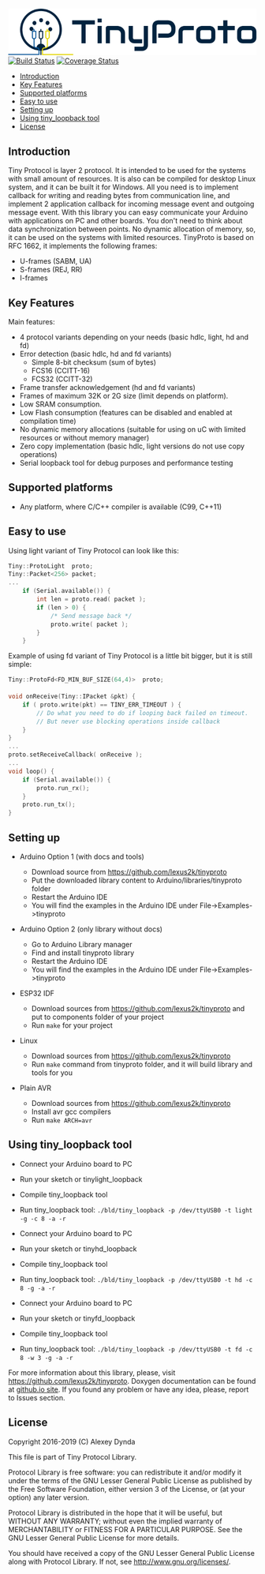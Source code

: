 ![Tiny Protocol](.travis/tinylogo.svg)<br>
[![Build Status](https://travis-ci.org/lexus2k/tinyproto.svg?branch=master)](https://travis-ci.org/lexus2k/tinyproto)
[![Coverage Status](https://coveralls.io/repos/github/lexus2k/tinyproto/badge.svg?branch=master)](https://coveralls.io/github/lexus2k/tinyproto?branch=master)

[tocstart]: # (toc start)

  * [Introduction](#introduction)
  * [Key Features](#key-features)
  * [Supported platforms](#supported-platforms)
  * [Easy to use](#easy-to-use)
  * [Setting up](#setting-up)
  * [Using tiny_loopback tool](#using-tiny_loopback-tool)
  * [License](#license)

[tocend]: # (toc end)

## Introduction

Tiny Protocol is layer 2 protocol. It is intended to be used for the systems with
small amount of resources. It is also can be compiled for desktop Linux system, and it can
be built it for Windows. All you need is to implement callback for writing and
reading bytes from communication line, and implement 2 application callback for incoming
message event and outgoing message event. With this library you can easy communicate your Arduino with applications
on PC and other boards. You don't need to think about data synchronization
between points. No dynamic allocation of memory, so, it can be used on the systems with limited resources.
TinyProto is based on RFC 1662, it implements the following frames:
 * U-frames (SABM, UA)
 * S-frames (REJ, RR)
 * I-frames

## Key Features

Main features:
 * 4 protocol variants depending on your needs (basic hdlc, light, hd and fd)
 * Error detection (basic hdlc, hd and fd variants)
   * Simple 8-bit checksum (sum of bytes)
   * FCS16 (CCITT-16)
   * FCS32 (CCITT-32)
 * Frame transfer acknowledgement (hd and fd variants)
 * Frames of maximum 32K or 2G size (limit depends on platform).
 * Low SRAM consumption.
 * Low Flash consumption (features can be disabled and enabled at compilation time)
 * No dynamic memory allocations (suitable for using on uC with limited resources or without memory manager)
 * Zero copy implementation (basic hdlc, light versions do not use copy operations)
 * Serial loopback tool for debug purposes and performance testing

## Supported platforms

 * Any platform, where C/C++ compiler is available (C99, C++11)

## Easy to use

Using light variant of Tiny Protocol can look like this:
```.cpp
Tiny::ProtoLight  proto;
Tiny::Packet<256> packet;
...
    if (Serial.available()) {
        int len = proto.read( packet );
        if (len > 0) {
            /* Send message back */
            proto.write( packet );
        }
    }
```

Example of using fd variant of Tiny Protocol is a little bit bigger, but it is still simple:
```.cpp
Tiny::ProtoFd<FD_MIN_BUF_SIZE(64,4)>  proto;

void onReceive(Tiny::IPacket &pkt) {
    if ( proto.write(pkt) == TINY_ERR_TIMEOUT ) {
        // Do what you need to do if looping back failed on timeout.
        // But never use blocking operations inside callback
    }
}
...
proto.setReceiveCallback( onReceive );
...
void loop() {
    if (Serial.available()) {
        proto.run_rx();
    }
    proto.run_tx();
}
```

## Setting up

 * Arduino Option 1 (with docs and tools)
   * Download source from https://github.com/lexus2k/tinyproto
   * Put the downloaded library content to Arduino/libraries/tinyproto folder
   * Restart the Arduino IDE
   * You will find the examples in the Arduino IDE under File->Examples->tinyproto

 * Arduino Option 2 (only library without docs)
   * Go to Arduino Library manager
   * Find and install tinyproto library
   * Restart the Arduino IDE
   * You will find the examples in the Arduino IDE under File->Examples->tinyproto

 * ESP32 IDF
   * Download sources from https://github.com/lexus2k/tinyproto and put to components
     folder of your project
   * Run `make` for your project

 * Linux
   * Download sources from https://github.com/lexus2k/tinyproto
   * Run `make` command from tinyproto folder, and it will build library and tools for you

 * Plain AVR
   * Download sources from https://github.com/lexus2k/tinyproto
   * Install avr gcc compilers
   * Run `make ARCH=avr`

## Using tiny_loopback tool

 * Connect your Arduino board to PC
 * Run your sketch or tinylight_loopback
 * Compile tiny_loopback tool
 * Run tiny_loopback tool: `./bld/tiny_loopback -p /dev/ttyUSB0 -t light -g -c 8 -a -r`

 * Connect your Arduino board to PC
 * Run your sketch or tinyhd_loopback
 * Compile tiny_loopback tool
 * Run tiny_loopback tool: `./bld/tiny_loopback -p /dev/ttyUSB0 -t hd -c 8 -g -a -r`

 * Connect your Arduino board to PC
 * Run your sketch or tinyfd_loopback
 * Compile tiny_loopback tool
 * Run tiny_loopback tool: `./bld/tiny_loopback -p /dev/ttyUSB0 -t fd -c 8 -w 3 -g -a -r`

For more information about this library, please, visit https://github.com/lexus2k/tinyproto.
Doxygen documentation can be found at [github.io site](http://lexus2k.github.io/tinyproto).
If you found any problem or have any idea, please, report to Issues section.

## License

Copyright 2016-2019 (C) Alexey Dynda

This file is part of Tiny Protocol Library.

Protocol Library is free software: you can redistribute it and/or modify
it under the terms of the GNU Lesser General Public License as published by
the Free Software Foundation, either version 3 of the License, or
(at your option) any later version.

Protocol Library is distributed in the hope that it will be useful,
but WITHOUT ANY WARRANTY; without even the implied warranty of
MERCHANTABILITY or FITNESS FOR A PARTICULAR PURPOSE.  See the
GNU Lesser General Public License for more details.

You should have received a copy of the GNU Lesser General Public License
along with Protocol Library.  If not, see <http://www.gnu.org/licenses/>.

